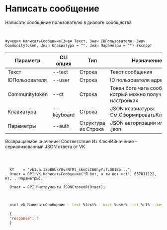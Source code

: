 ﻿---
sidebar_position: 3
---

# Написать сообщение
 Написать сообщение пользователю в диалоге сообщества


<br/>


`Функция НаписатьСообщение(Знач Текст, Знач IDПользователя, Знач Communitytoken, Знач Клавиатура = "", Знач Параметры = "") Экспорт`

  | Параметр | CLI опция | Тип | Назначение |
  |-|-|-|-|
  | Текст | --text | Строка | Текст сообщения |
  | IDПользователя | --user | Строка | ID пользователя адресата |
  | Communitytoken | --ct | Строка | Токен бота чата сообщества, котрый можно получить в настройках |
  | Клавиатура | --keyboard | Строка | JSON клавиатуры. См.СформироватьКлавиатуру |
  | Параметры | --auth | Структура из Строка | JSON авторизации или путь к .json |

  
  Возвращаемое значение:   Соответствие Из КлючИЗначение - сериализованный JSON ответа от VK

<br/>




```bsl title="Пример кода"
  
  КТ    = "vk1.a.IzbBGUkYUvrNfMt_sknCcC66hyYifL0U1Bb...";
  Ответ = OPI_VK.НаписатьСообщение("Я бот, а ты нет >:)", 657811122, КТ, , Параметры);
  
  Ответ = OPI_Инструменты.JSONСтрокой(Ответ);
  
```
	


```sh title="Пример команды CLI"
    
  oint vk НаписатьСообщение --text %text% --user %user% --ct %ct% --keyboard %keyboard% --auth %auth%

```

```json title="Результат"
  {
  "response": 7
  }
```
